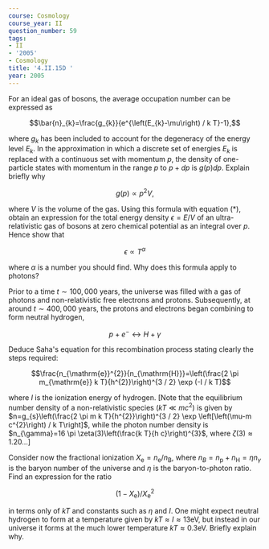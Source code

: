 ```yaml
---
course: Cosmology
course_year: II
question_number: 59
tags:
- II
- '2005'
- Cosmology
title: '4.II.15D '
year: 2005
---
```



For an ideal gas of bosons, the average occupation number can be expressed as

$$\bar{n}_{k}=\frac{g_{k}}{e^{\left(E_{k}-\mu\right) / k T}-1},$$

where $g_{k}$ has been included to account for the degeneracy of the energy level $E_{k}$. In the approximation in which a discrete set of energies $E_{k}$ is replaced with a continuous set with momentum $p$, the density of one-particle states with momentum in the range $p$ to $p+d p$ is $g(p) d p$. Explain briefly why

$$g(p) \propto p^{2} V,$$

where $V$ is the volume of the gas. Using this formula with equation $(*)$, obtain an expression for the total energy density $\epsilon=E / V$ of an ultra-relativistic gas of bosons at zero chemical potential as an integral over $p$. Hence show that

$$\epsilon \propto T^{\alpha}$$

where $\alpha$ is a number you should find. Why does this formula apply to photons?

Prior to a time $t \sim 100,000$ years, the universe was filled with a gas of photons and non-relativistic free electrons and protons. Subsequently, at around $t \sim 400,000$ years, the protons and electrons began combining to form neutral hydrogen,

$$p+e^{-} \leftrightarrow H+\gamma$$

Deduce Saha's equation for this recombination process stating clearly the steps required:

$$\frac{n_{\mathrm{e}}^{2}}{n_{\mathrm{H}}}=\left(\frac{2 \pi m_{\mathrm{e}} k T}{h^{2}}\right)^{3 / 2} \exp (-I / k T)$$

where $I$ is the ionization energy of hydrogen. [Note that the equilibrium number density of a non-relativistic species $\left(k T \ll m c^{2}\right)$ is given by $n=g_{s}\left(\frac{2 \pi m k T}{h^{2}}\right)^{3 / 2} \exp \left[\left(\mu-m c^{2}\right) / k T\right]$, while the photon number density is $n_{\gamma}=16 \pi \zeta(3)\left(\frac{k T}{h c}\right)^{3}$, where $\left.\zeta(3) \approx 1.20 \ldots\right]$

Consider now the fractional ionization $X_{\mathrm{e}}=n_{\mathrm{e}} / n_{\mathrm{B}}$, where $n_{B}=n_{\mathrm{p}}+n_{\mathrm{H}}=\eta n_{\gamma}$ is the baryon number of the universe and $\eta$ is the baryon-to-photon ratio. Find an expression for the ratio

$$\left(1-X_{\mathrm{e}}\right) / X_{\mathrm{e}}^{2}$$

in terms only of $k T$ and constants such as $\eta$ and $I$. One might expect neutral hydrogen to form at a temperature given by $k T \approx I \approx 13 \mathrm{eV}$, but instead in our universe it forms at the much lower temperature $k T \approx 0.3 \mathrm{eV}$. Briefly explain why.